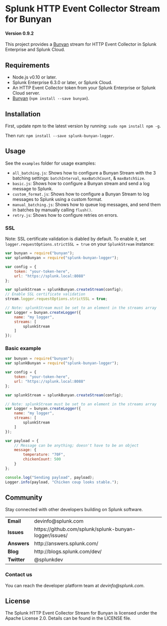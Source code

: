 # Splunk HTTP Event Collector Stream for Bunyan

#### Version 0.9.2

This project provides a [Bunyan](https://www.npmjs.com/package/bunyan) stream for HTTP Event Collector in Splunk Enterprise and Splunk Cloud.

## Requirements

* Node.js v0.10 or later.
* Splunk Enterprise 6.3.0 or later, or Splunk Cloud.
* An HTTP Event Collector token from your Splunk Enterprise or Splunk Cloud server.
* [Bunyan](https://www.npmjs.com/package/bunyan) (`npm install --save bunyan`).

## Installation

First, update npm to the latest version by running: `sudo npm install npm -g`.

Then run: `npm install --save splunk-bunyan-logger`.

## Usage

See the `examples` folder for usage examples:

* `all_batching.js`: Shows how to configure a Bunyan Stream with the 3 batching settings: `batchInterval`, `maxBatchCount`, & `maxBatchSize`.
* `basic.js`: Shows how to configure a Bunyan stream and send a log message to Splunk.
* `custom_format.js`: Shows how to configure a Bunyan Stream to log messages to Splunk using a custom format.
* `manual_batching.js`: Shows how to queue log messages, and send them in batches by manually calling `flush()`.
* `retry.js`: Shows how to configure retries on errors.

### SSL

Note: SSL certificate validation is diabled by default.
To enable it, set `logger.requestOptions.strictSSL = true` on your `SplunkStream` instance:

```javascript
var bunyan = require("bunyan");
var splunkBunyan = require("splunk-bunyan-logger");

var config = {
    token: "your-token-here",
    url: "https://splunk.local:8088"
};

var splunkStream = splunkBunyan.createStream(config);
// Enable SSL certificate validation
stream.logger.requestOptions.strictSSL = true;

// Note: splunkStream must be set to an element in the streams array
var Logger = bunyan.createLogger({
    name: "my logger",
    streams: [
        splunkStream
    ]
});
```

### Basic example

```javascript
var bunyan = require("bunyan");
var splunkBunyan = require("splunk-bunyan-logger");

var config = {
    token: "your-token-here",
    url: "https://splunk.local:8088"
};

var splunkStream = splunkBunyan.createStream(config);

// Note: splunkStream must be set to an element in the streams array
var Logger = bunyan.createLogger({
    name: "my logger",
    streams: [
        splunkStream
    ]
});

var payload = {
    // Message can be anything; doesn't have to be an object
    message: {
        temperature: "70F",
        chickenCount: 500
    }
};

console.log("Sending payload", payload);
Logger.info(payload, "Chicken coup looks stable.");
```

## Community

Stay connected with other developers building on Splunk software.

<table>

<tr>
<td><b>Email</b></td>
<td>devinfo@splunk.com</td>
</tr>

<tr>
<td><b>Issues</b>
<td><span>https://github.com/splunk/splunk-bunyan-logger/issues/</span></td>
</tr>

<tr>
<td><b>Answers</b>
<td><span>http://answers.splunk.com/</span></td>
</tr>

<tr>
<td><b>Blog</b>
<td><span>http://blogs.splunk.com/dev/</span></td>
</tr>

<tr>
<td><b>Twitter</b>
<td>@splunkdev</td>
</tr>

</table>

### Contact us

You can reach the developer platform team at _devinfo@splunk.com_.

## License

The Splunk HTTP Event Collector Stream for Bunyan is licensed under the Apache
License 2.0. Details can be found in the LICENSE file.

